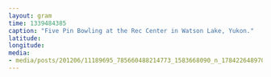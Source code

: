 ```yaml
---
layout: gram
time: 1339484385
caption: "Five Pin Bowling at the Rec Center in Watson Lake, Yukon."
latitude: 
longitude: 
media:
- media/posts/201206/11189695_785660488214773_1583668090_n_17842264897000351.jpg
---
```

